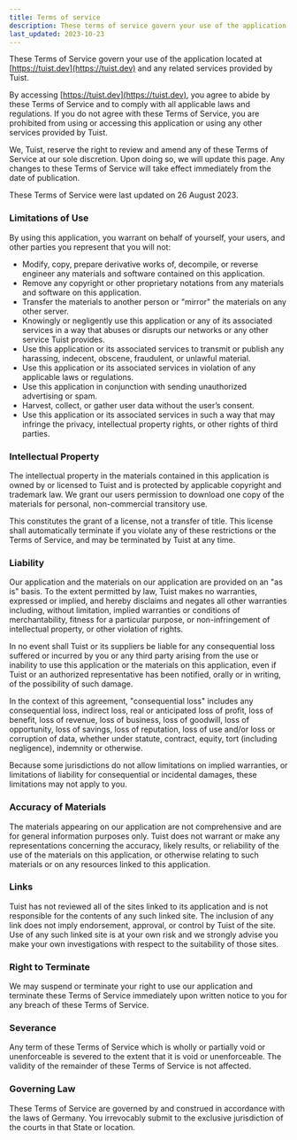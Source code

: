```yaml
---
title: Terms of service
description: These terms of service govern your use of the application located at https://tuist.dev and any related services provided by Tuist.
last_updated: 2023-10-23
---
```


These Terms of Service govern your use of the application located at [https://tuist.dev](https://tuist.dev) and any related services provided by Tuist.

By accessing [https://tuist.dev](https://tuist.dev), you agree to abide by these Terms of Service and to comply with all applicable laws and regulations. If you do not agree with these Terms of Service, you are prohibited from using or accessing this application or using any other services provided by Tuist.

We, Tuist, reserve the right to review and amend any of these Terms of Service at our sole discretion. Upon doing so, we will update this page. Any changes to these Terms of Service will take effect immediately from the date of publication.

These Terms of Service were last updated on 26 August 2023.

### Limitations of Use

By using this application, you warrant on behalf of yourself, your users, and other parties you represent that you will not:

- Modify, copy, prepare derivative works of, decompile, or reverse engineer any materials and software contained on this application.
- Remove any copyright or other proprietary notations from any materials and software on this application.
- Transfer the materials to another person or "mirror" the materials on any other server.
- Knowingly or negligently use this application or any of its associated services in a way that abuses or disrupts our networks or any other service Tuist provides.
- Use this application or its associated services to transmit or publish any harassing, indecent, obscene, fraudulent, or unlawful material.
- Use this application or its associated services in violation of any applicable laws or regulations.
- Use this application in conjunction with sending unauthorized advertising or spam.
- Harvest, collect, or gather user data without the user’s consent.
- Use this application or its associated services in such a way that may infringe the privacy, intellectual property rights, or other rights of third parties.

### Intellectual Property

The intellectual property in the materials contained in this application is owned by or licensed to Tuist and is protected by applicable copyright and trademark law. We grant our users permission to download one copy of the materials for personal, non-commercial transitory use.

This constitutes the grant of a license, not a transfer of title. This license shall automatically terminate if you violate any of these restrictions or the Terms of Service, and may be terminated by Tuist at any time.

### Liability

Our application and the materials on our application are provided on an "as is" basis. To the extent permitted by law, Tuist makes no warranties, expressed or implied, and hereby disclaims and negates all other warranties including, without limitation, implied warranties or conditions of merchantability, fitness for a particular purpose, or non-infringement of intellectual property, or other violation of rights.

In no event shall Tuist or its suppliers be liable for any consequential loss suffered or incurred by you or any third party arising from the use or inability to use this application or the materials on this application, even if Tuist or an authorized representative has been notified, orally or in writing, of the possibility of such damage.

In the context of this agreement, "consequential loss" includes any consequential loss, indirect loss, real or anticipated loss of profit, loss of benefit, loss of revenue, loss of business, loss of goodwill, loss of opportunity, loss of savings, loss of reputation, loss of use and/or loss or corruption of data, whether under statute, contract, equity, tort (including negligence), indemnity or otherwise.

Because some jurisdictions do not allow limitations on implied warranties, or limitations of liability for consequential or incidental damages, these limitations may not apply to you.

### Accuracy of Materials

The materials appearing on our application are not comprehensive and are for general information purposes only. Tuist does not warrant or make any representations concerning the accuracy, likely results, or reliability of the use of the materials on this application, or otherwise relating to such materials or on any resources linked to this application.

### Links

Tuist has not reviewed all of the sites linked to its application and is not responsible for the contents of any such linked site. The inclusion of any link does not imply endorsement, approval, or control by Tuist of the site. Use of any such linked site is at your own risk and we strongly advise you make your own investigations with respect to the suitability of those sites.

### Right to Terminate

We may suspend or terminate your right to use our application and terminate these Terms of Service immediately upon written notice to you for any breach of these Terms of Service.

### Severance

Any term of these Terms of Service which is wholly or partially void or unenforceable is severed to the extent that it is void or unenforceable. The validity of the remainder of these Terms of Service is not affected.

### Governing Law

These Terms of Service are governed by and construed in accordance with the laws of Germany. You irrevocably submit to the exclusive jurisdiction of the courts in that State or location.

